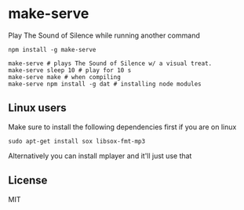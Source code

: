 # make-serve

Play The Sound of Silence while running another command

```
npm install -g make-serve

make-serve # plays The Sound of Silence w/ a visual treat.
make-serve sleep 10 # play for 10 s
make-serve make # when compiling
make-serve npm install -g dat # installing node modules
```

## Linux users

Make sure to install the following dependencies first if you are on linux

```
sudo apt-get install sox libsox-fmt-mp3
```

Alternatively you can install mplayer and it'll just use that

## License

MIT
